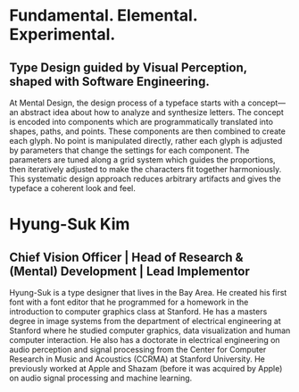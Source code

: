 # Fundamental. Elemental. Experimental.

## Type Design guided by Visual Perception, shaped with Software Engineering.

At Mental Design, the design process of a typeface starts with a concept—an abstract idea about how to analyze and synthesize letters. The concept is encoded into components which are programmatically translated into shapes, paths, and points. These components are then combined to create each glyph. No point is manipulated directly, rather each glyph is adjusted by parameters that change the settings for each component. The parameters are tuned along a grid system which guides the proportions, then iteratively adjusted to make the characters fit together harmoniously. This systematic design approach reduces arbitrary artifacts and gives the typeface a coherent look and feel.

# Hyung-Suk Kim

## Chief Vision Officer | Head of Research & (Mental) Development | Lead Implementor

Hyung-Suk is a type designer that lives in the Bay Area. He created his first font with a font editor that he programmed for a homework in the introduction to computer graphics class at Stanford. He has a masters degree in image systems from the department of electrical engineering at Stanford where he studied computer graphics, data visualization and human computer interaction. He also has a doctorate in electrical engineering on audio perception and signal processing from the Center for Computer Research in Music and Acoustics (CCRMA) at Stanford University. He previously worked at Apple and Shazam (before it was acquired by Apple) on audio signal processing and machine learning.

<!-- If the job title piqued your interest (and you found this file), yes, this is currently a one person operation so I did everything - from type design, web design to writing the drawing library, the rendering pipeline and programming all components of the webpage. Vertical integration in its purest form. But I am not a do-it-all tyrant, or at least I don't think I am. If you want to collaborate, contact me at type@mentallydesigned.com. Many friends and previous colleagues say that I am nice, and my 2 cats think so too. ;-) -->